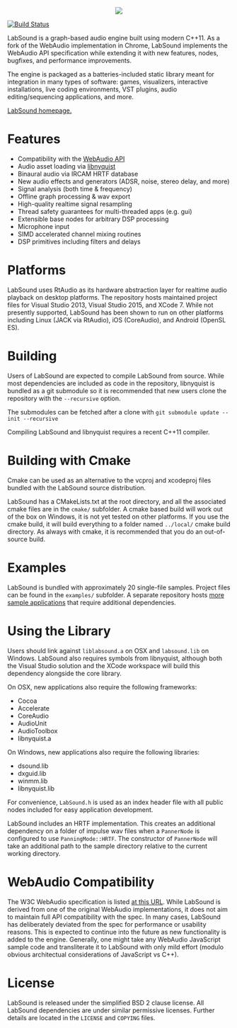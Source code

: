 <p align="center">
  <img src="https://raw.githubusercontent.com/LabSound/LabSound/master/assets/images/labsound_4x3.png"/>
</p>

[![Build Status](https://travis-ci.org/LabSound/LabSound.svg)](https://travis-ci.org/LabSound/LabSound)

LabSound is a graph-based audio engine built using modern C++11. As a fork of the WebAudio implementation in Chrome, LabSound implements the WebAudio API specification while extending it with new features, nodes, bugfixes, and performance improvements.

The engine is packaged as a batteries-included static library meant for integration in many types of software: games, visualizers, interactive installations, live coding environments, VST plugins, audio editing/sequencing applications, and more.

[LabSound homepage.](http://www.labsound.io/)

# Features

* Compatibility with the [WebAudio API](https://developer.mozilla.org/en-US/docs/Web/API/Web_Audio_API)
* Audio asset loading via [libnyquist](https://github.com/ddiakopoulos/libnyquist)
* Binaural audio via IRCAM HRTF database
* New audio effects and generators (ADSR, noise, stereo delay, and more)
* Signal analysis (both time & frequency)
* Offline graph processing & wav export
* High-quality realtime signal resampling
* Thread safety guarantees for multi-threaded apps (e.g. gui)
* Extensible base nodes for arbitrary DSP processing
* Microphone input
* SIMD accelerated channel mixing routines
* DSP primitives including filters and delays

# Platforms

LabSound uses RtAudio as its hardware abstraction layer for realtime audio playback on desktop platforms. The repository hosts maintained project files for Visual Studio 2013, Visual Studio 2015, and XCode 7. While not presently supported, LabSound has been shown to run on other platforms including Linux (JACK via RtAudio), iOS (CoreAudio), and Android (OpenSL ES).

# Building

Users of LabSound are expected to compile LabSound from source. While most dependencies are included as code in the repository, libnyquist is bundled as a git submodule so it is recommended that new users clone the repository with the `--recursive` option.

The submodules can be fetched after a clone with `git submodule update --init --recursive`

Compiling LabSound and libnyquist requires a recent C++11 compiler.

# Building with Cmake

Cmake can be used as an alternative to the vcproj and xcodeproj files bundled with the LabSound source distribution.

LabSound has a CMakeLists.txt at the root directory, and all the associated cmake files are in the `cmake/` subfolder. A cmake based build will work out of the box on Windows, it is not yet tested on other platforms. If you use the cmake build, it will build everything to a folder named `../local/` cmake build directory. As always with cmake, it is recommended that you do an out-of-source build.

# Examples

LabSound is bundled with approximately 20 single-file samples. Project files can be found in the `examples/` subfolder. A separate repository hosts [more sample applications](https://github.com/LabSound/samples) that require additional dependencies.

# Using the Library

Users should link against `liblabsound.a` on OSX and `labsound.lib` on Windows. LabSound also requires symbols from libnyquist, although both the Visual Studio solution and the XCode workspace will build this dependency alongside the core library.

On OSX, new applications also require the following frameworks:
+ Cocoa
+ Accelerate
+ CoreAudio
+ AudioUnit
+ AudioToolbox
+ libnyquist.a

On Windows, new applications also require the following libraries:
+ dsound.lib
+ dxguid.lib
+ winmm.lib
+ libnyquist.lib

For convenience, `LabSound.h` is used as an index header file with all public nodes included for easy application development.

LabSound includes an HRTF implementation. This creates an additional dependency on a folder of impulse wav files when a `PannerNode` is configured to use `PanningMode::HRTF`. The constructor of `PannerNode` will take an additional path to the sample directory relative to the current working directory.

# WebAudio Compatibility

The W3C WebAudio specification is listed [at this URL](http://www.w3.org/TR/webaudio/). While LabSound is derived from one of the original WebAudio implementations, it does not aim to maintain full API compatibility with the spec. In many cases, LabSound has deliberately deviated from the spec for performance or usability reasons. This is expected to continue into the future as new functionality is added to the engine. Generally, one might take any WebAudio JavaScript sample code and transliterate it to LabSound with only mild effort (modulo obvious architectual considerations of JavaScript vs C++).

# License

LabSound is released under the simplified BSD 2 clause license. All LabSound dependencies are under similar permissive licenses. Further details are located in the `LICENSE` and `COPYING` files.
